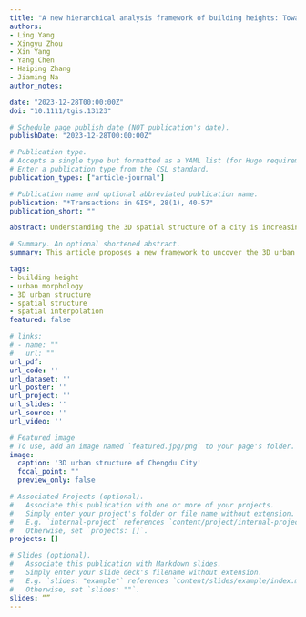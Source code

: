 ```yaml
---
title: "A new hierarchical analysis framework of building heights: Towards a more intuitive understanding of 3D urban structure"
authors:
- Ling Yang
- Xingyu Zhou
- Xin Yang
- Yang Chen
- Haiping Zhang
- Jiaming Na
author_notes:

date: "2023-12-28T00:00:00Z"
doi: "10.1111/tgis.13123"

# Schedule page publish date (NOT publication's date).
publishDate: "2023-12-28T00:00:00Z"

# Publication type.
# Accepts a single type but formatted as a YAML list (for Hugo requirements).
# Enter a publication type from the CSL standard.
publication_types: ["article-journal"]

# Publication name and optional abbreviated publication name.
publication: "*Transactions in GIS*, 28(1), 40-57"
publication_short: ""

abstract: Understanding the 3D spatial structure of a city is increasingly essential for addressing various environmental and management issues, surpassing the importance of traditional 2D analysis. However, existing studies neglect the diversity of building height and still lack a clear description of 3D urban structure. This article proposes a new framework to uncover the 3D urban structure. Firstly, kernel density is employed to reveal the hierarchical spatial structure of buildings and the contour tree method is improved to quantitatively measure the spatial diversity and complexity. Then, the 3D urban structure is abstracted by spatial interpolation after feature filtration. Finally, this framework is applied to the central area of Chengdu City, revealing that:(1) Spatial structures of buildings with different heights exhibit significant diversity, location preference, and complexity; and (2) A globally “depression” 3D urban structure with low center—high periphery is obviously identified. This framework provides an effective way to reveal the 3D urban structure in a more intuitive and clearer way from various disordered urban buildings, which can be transferable to other cities and further facilitate sustainable planning and development of cities.

# Summary. An optional shortened abstract.
summary: This article proposes a new framework to uncover the 3D urban structure. Firstly, kernel density is employed to reveal the hierarchical spatial structure of buildings and the contour tree method is improved to quantitatively measure the spatial diversity and complexity. Then, the 3D urban structure is abstracted by spatial interpolation after feature filtration. Finally, this framework is applied to the central area of Chengdu City.

tags:
- building height
- urban morphology
- 3D urban structure
- spatial structure
- spatial interpolation
featured: false

# links:
# - name: ""
#   url: ""
url_pdf: 
url_code: ''
url_dataset: ''
url_poster: ''
url_project: ''
url_slides: ''
url_source: ''
url_video: ''

# Featured image
# To use, add an image named `featured.jpg/png` to your page's folder. 
image:
  caption: '3D urban structure of Chengdu City'
  focal_point: ""
  preview_only: false

# Associated Projects (optional).
#   Associate this publication with one or more of your projects.
#   Simply enter your project's folder or file name without extension.
#   E.g. `internal-project` references `content/project/internal-project/index.md`.
#   Otherwise, set `projects: []`.
projects: []

# Slides (optional).
#   Associate this publication with Markdown slides.
#   Simply enter your slide deck's filename without extension.
#   E.g. `slides: "example"` references `content/slides/example/index.md`.
#   Otherwise, set `slides: ""`.
slides: “”
---
```


<!-- {{% callout note %}}
Click the *Cite* button above to demo the feature to enable visitors to import publication metadata into their reference management software.
{{% /callout %}} -->
<!-- 
{{% callout note %}}
Create your slides in Markdown - click the *Slides* button to check out the example.
{{% /callout %}}

Add the publication's **full text** or **supplementary notes** here. You can use rich formatting such as including [code, math, and images](https://docs.hugoblox.com/content/writing-markdown-latex/). -->
